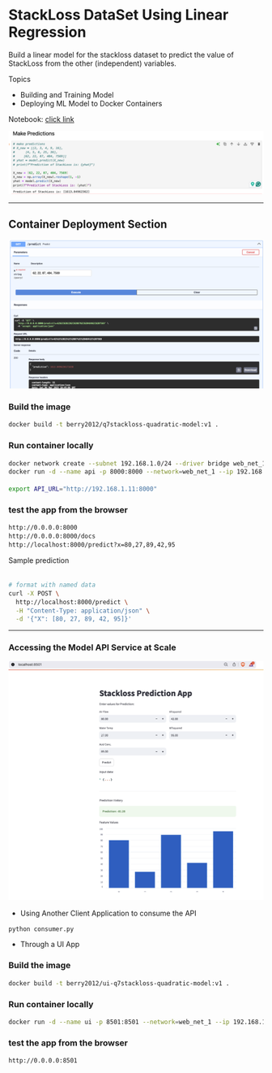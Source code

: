 # StackLoss DataSet Using Linear Regression

Build a linear model for the stackloss dataset to predict the value of StackLoss from the other (independent) variables.

Topics

- Building and Training Model
- Deploying ML Model to Docker Containers


Notebook: [click link](./q7stackloss.quadratic.ipynb)

![Notebook Prediction](./notebook-prediction.png)

---

## Container Deployment Section

![Notebook Prediction](./fastapi-prediction.png)

### Build the image

```bash
docker build -t berry2012/q7stackloss-quadratic-model:v1 .
```

### Run container locally

```bash
docker network create --subnet 192.168.1.0/24 --driver bridge web_net_1
docker run -d --name api -p 8000:8000 --network=web_net_1 --ip 192.168.1.11 berry2012/q7stackloss-quadratic-model:v1 

export API_URL="http://192.168.1.11:8000"
```

### test the app from the browser

```bash
http://0.0.0.0:8000
http://0.0.0.0:8000/docs
http://localhost:8000/predict?x=80,27,89,42,95
```

Sample prediction

```bash

# format with named data
curl -X POST \
  http://localhost:8000/predict \
  -H "Content-Type: application/json" \
  -d '{"X": [80, 27, 89, 42, 95]}'

```

---

### Accessing the Model API Service at Scale

![stackloss with StreamLit](./UI.png)


- Using Another Client Application to consume the API

```bash
python consumer.py
```

- Through a UI App

### Build the image

```bash
docker build -t berry2012/ui-q7stackloss-quadratic-model:v1 .
```

### Run container locally

```bash
docker run -d --name ui -p 8501:8501 --network=web_net_1 --ip 192.168.1.12 berry2012/ui-q7stackloss-quadratic-model:v1 
```

### test the app from the browser

```bash
http://0.0.0.0:8501